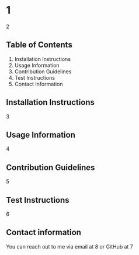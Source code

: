 
  # 1
  
  2

  ## Table of Contents
  
  1. Installation Instructions
  2. Usage Information
  3. Contribution Guidelines
  4. Test Instructions
  5. Contact Information


  ## Installation Instructions
  
  3


  ## Usage Information

  4


  ## Contribution Guidelines

  5


  ## Test Instructions

  6


  ## Contact information

  You can reach out to me via email at 8 or GitHub at 7

